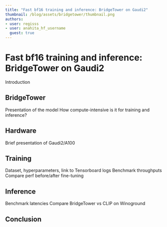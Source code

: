 ```yaml
---
title: "Fast bf16 training and inference: BridgeTower on Gaudi2"
thumbnail: /blog/assets/bridgetower/thumbnail.png
authors:
- user: regisss
- user: anahita_hf_username
  guest: true
---
```


# Fast bf16 training and inference: BridgeTower on Gaudi2

<!-- {blog_metadata} -->
<!-- {authors} -->

Introduction


## BridgeTower

Presentation of the model
How compute-intensive is it for training and inference?


## Hardware

Brief presentation of Gaudi2/A100


## Training

Dataset, hyperparameters, link to Tensorboard logs
Benchmark throughputs
Compare perf before/after fine-tuning


## Inference

Benchmark latencies
Compare BridgeTower vs CLIP on Winoground


## Conclusion
